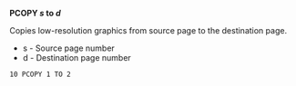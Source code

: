 **PCOPY *s* to *d***

Copies low-resolution graphics from source page to the destination page.

- s - Source page number
- d - Destination page number

```ecb2
10 PCOPY 1 TO 2
```
